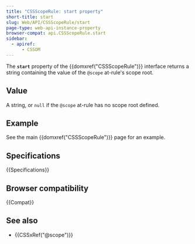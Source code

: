 ```yaml
---
title: "CSSScopeRule: start property"
short-title: start
slug: Web/API/CSSScopeRule/start
page-type: web-api-instance-property
browser-compat: api.CSSScopeRule.start
sidebar:
  - apiref:
      - CSSOM
---
```


The **`start`** property of the {{domxref("CSSScopeRule")}} interface returns a string containing the value of the `@scope` at-rule's scope root.

## Value

A string, or `null` if the `@scope` at-rule has no scope root defined.

## Example

See the main {{domxref("CSSScopeRule")}} page for an example.

## Specifications

{{Specifications}}

## Browser compatibility

{{Compat}}

## See also

- {{CSSxRef("@scope")}}
